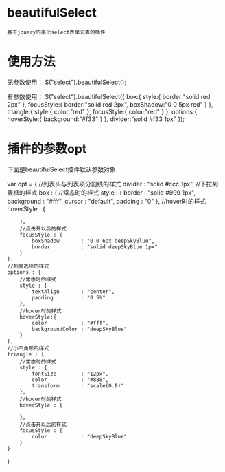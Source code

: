 beautifulSelect
===============
	基于jquery的美化select表单元素的插件



使用方法
================
无参数使用：
$("select").beautifulSelect();

有参数使用：
$("select").beautifulSelect({
				box:{
					style:{
						border:"solid red 2px"
					},
					focusStyle:{
						border:"solid red 2px",
						boxShadow:"0 0 5px red"
					}
				},
				triangle:{
					style:{
						color:"red"
					},
					focusStyle:{
						color:"red"
					}
				},
				options:{
					hoverStyle:{
						background:"#f33"
					}
				},
				divider:"solid #f33 1px"
			});



插件的参数opt
===============
下面是beautifulSelect控件默认参数对象

var opt = {
	//列表头与列表项分割线的样式
	divider : "solid #ccc 1px",
	//下拉列表框的样式
	box : {
		//常态时的样式
		style : {
			border          : "solid #999 1px",
			background      : "#fff",
			cursor          : "default",
			padding         : "0"
		},
		//hover时的样式
		hoverStyle : {
			
		},
		//点击开以后的样式
		focusStyle : {
			boxShadow       : "0 0 6px deepSkyBlue",
			border          : "solid deepSkyBlue 1px"
		}
	},
	//列表选项的样式
	options : {
		//常态时的样式
		style : {
			textAlign       : "center",
			padding         : "0 5%"
		},
		//hover时的样式
		hoverStyle:{
			color           : "#fff",
			backgroundColor : "deepSkyBlue"
		}
	},
	//小三角形的样式
	triangle : {
		//常态时的样式
		style : {
			fontSize        : "12px",
			color           : "#888",
			transform       : "scale(0.8)"
		},
		//hover时的样式
		hoverStyle : {
			
		},
		//点击开以后的样式
		focusStyle : {
			color           : "deepSkyBlue"
		}
	}
}
